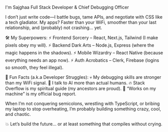 I'm Sajghaa  Full Stack Developer & Chief Debugging Officer

I don’t just write code—I battle bugs, tame APIs, and negotiate with CSS like a tech gladiator. My apps? Faster than your WiFi, smoother than your last relationship, and (probably) not crashing… yet.

🛠️ My Superpowers:
⚡ Frontend Sorcery – React, Next.js, Tailwind (I make pixels obey my will).
⚡ Backend Dark Arts – Node.js, Express (where the magic happens in the shadows).
⚡ Mobile Wizardry – React Native (because everything needs an app now).
⚡ Auth Acrobatics – Clerk, Firebase (logins so smooth, they feel illegal).

🚨 Fun Facts (a.k.a Developer Struggles):
💀 My debugging skills are stronger than my WiFi signal.
🤖 I talk to AI more than actual humans.
🔥 Stack Overflow is my spiritual guide (my ancestors are proud).
🚀 “Works on my machine” is my official bug report.

When I’m not conquering semicolons, wrestling with TypeScript, or bribing my laptop to stop overheating, I’m probably building something crazy, cool, and chaotic.

💥 Let’s build the future… or at least something that compiles without crying. 
